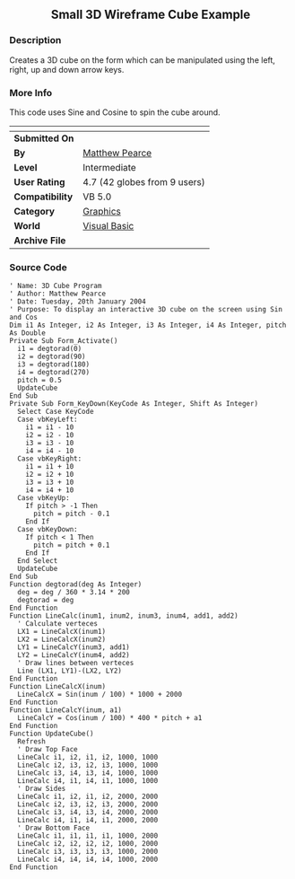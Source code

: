 ﻿<div align="center">

## Small 3D Wireframe Cube Example


</div>

### Description

Creates a 3D cube on the form which can be manipulated using the left, right, up and down arrow keys.
 
### More Info
 
This code uses Sine and Cosine to spin the cube around.


<span>             |<span>
---                |---
**Submitted On**   |
**By**             |[Matthew Pearce](https://github.com/Planet-Source-Code/PSCIndex/blob/master/ByAuthor/matthew-pearce.md)
**Level**          |Intermediate
**User Rating**    |4.7 (42 globes from 9 users)
**Compatibility**  |VB 5\.0
**Category**       |[Graphics](https://github.com/Planet-Source-Code/PSCIndex/blob/master/ByCategory/graphics__1-46.md)
**World**          |[Visual Basic](https://github.com/Planet-Source-Code/PSCIndex/blob/master/ByWorld/visual-basic.md)
**Archive File**   |[](https://github.com/Planet-Source-Code/matthew-pearce-small-3d-wireframe-cube-example__1-51167/archive/master.zip)





### Source Code

```
' Name: 3D Cube Program
' Author: Matthew Pearce
' Date: Tuesday, 20th January 2004
' Purpose: To display an interactive 3D cube on the screen using Sin and Cos
Dim i1 As Integer, i2 As Integer, i3 As Integer, i4 As Integer, pitch As Double
Private Sub Form_Activate()
  i1 = degtorad(0)
  i2 = degtorad(90)
  i3 = degtorad(180)
  i4 = degtorad(270)
  pitch = 0.5
  UpdateCube
End Sub
Private Sub Form_KeyDown(KeyCode As Integer, Shift As Integer)
  Select Case KeyCode
  Case vbKeyLeft:
    i1 = i1 - 10
    i2 = i2 - 10
    i3 = i3 - 10
    i4 = i4 - 10
  Case vbKeyRight:
    i1 = i1 + 10
    i2 = i2 + 10
    i3 = i3 + 10
    i4 = i4 + 10
  Case vbKeyUp:
    If pitch > -1 Then
      pitch = pitch - 0.1
    End If
  Case vbKeyDown:
    If pitch < 1 Then
      pitch = pitch + 0.1
    End If
  End Select
  UpdateCube
End Sub
Function degtorad(deg As Integer)
  deg = deg / 360 * 3.14 * 200
  degtorad = deg
End Function
Function LineCalc(inum1, inum2, inum3, inum4, add1, add2)
  ' Calculate verteces
  LX1 = LineCalcX(inum1)
  LX2 = LineCalcX(inum2)
  LY1 = LineCalcY(inum3, add1)
  LY2 = LineCalcY(inum4, add2)
  ' Draw lines between verteces
  Line (LX1, LY1)-(LX2, LY2)
End Function
Function LineCalcX(inum)
  LineCalcX = Sin(inum / 100) * 1000 + 2000
End Function
Function LineCalcY(inum, a1)
  LineCalcY = Cos(inum / 100) * 400 * pitch + a1
End Function
Function UpdateCube()
  Refresh
  ' Draw Top Face
  LineCalc i1, i2, i1, i2, 1000, 1000
  LineCalc i2, i3, i2, i3, 1000, 1000
  LineCalc i3, i4, i3, i4, 1000, 1000
  LineCalc i4, i1, i4, i1, 1000, 1000
  ' Draw Sides
  LineCalc i1, i2, i1, i2, 2000, 2000
  LineCalc i2, i3, i2, i3, 2000, 2000
  LineCalc i3, i4, i3, i4, 2000, 2000
  LineCalc i4, i1, i4, i1, 2000, 2000
  ' Draw Bottom Face
  LineCalc i1, i1, i1, i1, 1000, 2000
  LineCalc i2, i2, i2, i2, 1000, 2000
  LineCalc i3, i3, i3, i3, 1000, 2000
  LineCalc i4, i4, i4, i4, 1000, 2000
End Function
```

